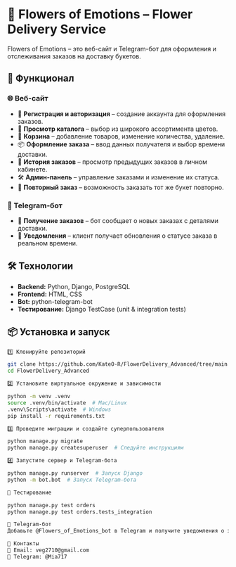# 🌸 Flowers of Emotions – Flower Delivery Service

Flowers of Emotions – это веб-сайт и Telegram-бот для оформления и отслеживания заказов на доставку букетов.

## 🚀 Функционал  

### 🌐 Веб-сайт  
- 👤 **Регистрация и авторизация** – создание аккаунта для оформления заказов.  
- 🌷 **Просмотр каталога** – выбор из широкого ассортимента цветов.  
- 🛒 **Корзина** – добавление товаров, изменение количества, удаление.  
- 📦 **Оформление заказа** – ввод данных получателя и выбор времени доставки.  
- 📜 **История заказов** – просмотр предыдущих заказов в личном кабинете.  
- 🛠 **Админ-панель** – управление заказами и изменение их статуса.  
- 🔄 **Повторный заказ** – возможность заказать тот же букет повторно.  

### 🤖 Telegram-бот  
- 📩 **Получение заказов** – бот сообщает о новых заказах с деталями доставки.  
- 🔔 **Уведомления** – клиент получает обновления о статусе заказа в реальном времени. 

## 🛠 Технологии
- **Backend:** Python, Django, PostgreSQL  
- **Frontend:** HTML, CSS  
- **Bot:** python-telegram-bot  
- **Тестирование:** Django TestCase (unit & integration tests)  

## 📦 Установка и запуск

```bash
1️⃣ Клонируйте репозиторий

git clone https://github.com/KateO-R/FlowerDelivery_Advanced/tree/main
cd FlowerDelivery_Advanced

2️⃣ Установите виртуальное окружение и зависимости

python -m venv .venv
source .venv/bin/activate  # Mac/Linux
.venv\Scripts\activate  # Windows
pip install -r requirements.txt

3️⃣ Проведите миграции и создайте суперпользователя

python manage.py migrate
python manage.py createsuperuser  # Следуйте инструкциям

4️⃣ Запустите сервер и Telegram-бота

python manage.py runserver  # Запуск Django
python -m bot.bot  # Запуск Telegram-бота

🧪 Тестирование

python manage.py test orders
python manage.py test orders.tests_integration

🤖 Telegram-бот
Добавьте @Flowers_of_Emotions_bot в Telegram и получите уведомления о заказах.

📌 Контакты
📧 Email: veg2710@gmail.com
📱 Telegram: @Mia717
